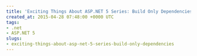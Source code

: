 ```yaml
---
title: 'Exciting Things About ASP.NET 5 Series: Build Only Dependencies'
created_at: 2015-04-28 07:48:00 +0000 UTC
tags:
- .net
- ASP.NET 5
slugs:
- exciting-things-about-asp-net-5-series-build-only-dependencies
---
```

